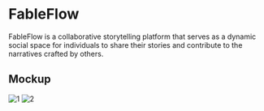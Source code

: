 # FableFlow
FableFlow is a collaborative storytelling platform that serves as a dynamic social space for individuals to share their stories and contribute to the narratives crafted by others.

## Mockup
![1](https://imgur.com/Z3rB68h)
![2](https://imgur.com/8UMbLIm)